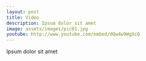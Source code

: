 ```yaml
---
layout: post
title: Video
description: Ipsum dolor sit amet
image: assets/images/pic01.jpg
youtube: http://www.youtube.com/embed/dQw4w9WgXcQ
---
```


Ipsum dolor sit amet


